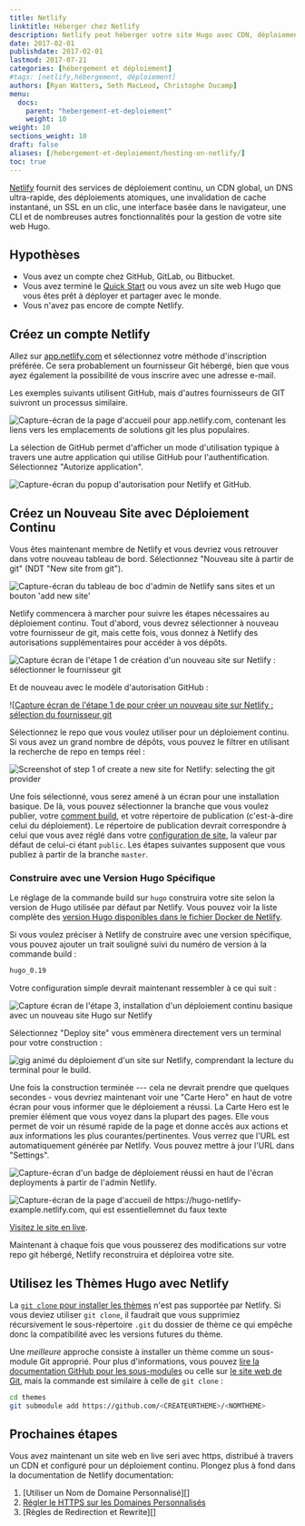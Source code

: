 ```yaml
---
title: Netlify
linktitle: Héberger chez Netlify
description: Netlify peut héberger votre site Hugo avec CDN, déploiement continu, HTTPS-en-1-clic, une GUI d'admin et sa propre CLI.
date: 2017-02-01
publishdate: 2017-02-01
lastmod: 2017-07-21
categories: [hébergement et déploiement]
#tags: [netlify,hébergement, déploiement]
authors: [Ryan Watters, Seth MacLeod, Christophe Ducamp]
menu:
  docs:
    parent: "hebergement-et-deploiement"
    weight: 10
weight: 10
sections_weight: 10
draft: false
aliases: [/hebergement-et-deploiement/hosting-on-netlify/]
toc: true
---
```


[Netlify][netlify] fournit des services de déploiement continu, un CDN global, un DNS ultra-rapide, des déploiements atomiques, une invalidation de cache instantané, un SSL en un clic, une interface basée dans le navigateur, une CLI et de nombreuses autres fonctionnalités pour la gestion de votre site web Hugo.

## Hypothèses

* Vous avez un compte chez GitHub, GitLab, ou Bitbucket.
* Vous avez terminé le [Quick Start][] ou vous avez un site web Hugo que vous êtes prêt à déployer et partager avec le monde.
* Vous n'avez pas encore de compte Netlify.

## Créez un compte Netlify

Allez sur [app.netlify.com][] et sélectionnez votre méthode d'inscription préférée. Ce sera probablement un fournisseur Git hébergé, bien que vous ayez également la possibilité de vous inscrire avec une adresse e-mail.

Les exemples suivants utilisent GitHub, mais d'autres fournisseurs de GIT suivront un processus similaire.

![Capture-écran de la page d'accueil pour app.netlify.com, contenant les liens vers les emplacements de solutions git les plus populaires.](/images/hosting-and-deployment/hosting-on-netlify/netlify-signup.jpg)

La sélection de GitHub permet d'afficher un mode d'utilisation typique à travers une autre application qui utilise GitHub pour l'authentification. Sélectionnez "Autorize application".

![Capture-écran du popup d'autorisation pour Netlify et GitHub.](/images/hosting-and-deployment/hosting-on-netlify/netlify-first-authorize.jpg)

## Créez un Nouveau Site avec Déploiement Continu

Vous êtes maintenant membre de Netlify et vous devriez vous retrouver dans votre nouveau tableau de bord. Sélectionnez "Nouveau site à partir de git" (NDT "New site from git").

![Capture-écran du tableau de boc d'admin de Netlify sans sites et un bouton 'add new site'](/images/hosting-and-deployment/hosting-on-netlify/netlify-add-new-site.jpg)

Netlify commencera à marcher pour suivre les étapes nécessaires au déploiement continu. Tout d'abord, vous devrez sélectionner à nouveau votre fournisseur de git, mais cette fois, vous donnez à Netlify des autorisations supplémentaires pour accéder à vos dépôts.

![Capture écran de l'étape 1 de création d'un nouveau site sur  Netlify : sélectionner le fournisseur git](/images/hosting-and-deployment/hosting-on-netlify/netlify-create-new-site-step-1.jpg)

Et de nouveau avec le modèle d'autorisation GitHub :

![[Capture écran de l'étape 1 de pour créer un nouveau site sur Netlify : sélection du fournisseur git](/images/hosting-and-deployment/hosting-on-netlify/netlify-authorize-added-permissions.jpg)

Sélectionnez le repo que vous voulez utiliser pour un déploiement continu. Si vous avez un grand nombre de dépôts, vous pouvez le filtrer en utilisant la recherche de repo en temps réel : 

![Screenshot of step 1 of create a new site for Netlify: selecting the git provider](/images/hosting-and-deployment/hosting-on-netlify/netlify-create-new-site-step-2.jpg)

Une fois sélectionné, vous serez amené à un écran pour une installation basique. De là, vous pouvez sélectionner la branche que vous voulez publier, votre [comment build][build command], et votre répertoire de publication (c'est-à-dire celui du déploiement). Le répertoire de publication devrait correspondre à celui que vous avez réglé dans votre [configuration de site][config], la valeur par défaut de celui-ci étant `public`. Les étapes suivantes supposent que vous publiez à partir de la branche `master`.

### Construire avec une Version Hugo Spécifique

Le réglage de la commande build sur `hugo` construira votre site selon la version de Hugo utilisée par défaut par Netlify. Vous pouvez voir la liste complète des [version Hugo disponibles dans le fichier Docker de Netlify][hugoversions].

Si vous voulez préciser à Netlify de construire avec une version spécifique, vous pouvez ajouter un trait souligné suivi du numéro de version à la commande build : 

```bash
hugo_0.19
```

Votre configuration simple devrait maintenant ressembler à ce qui suit :

![Capture écran de l'étape 3, installation d'un déploiement continu basique avec un nouveau site Hugo sur Netlify](/images/hosting-and-deployment/hosting-on-netlify/netlify-create-new-site-step-3.jpg)

Sélectionnez "Deploy site" vous emmènera directement vers un terminal pour votre construction : 

![gig animé du déploiement d'un site sur Netlify, comprendant la lecture du terminal pour le build.](/images/hosting-and-deployment/hosting-on-netlify/netlify-deploying-site.gif)

Une fois la construction terminée --- cela ne devrait prendre que quelques secondes - vous devriez maintenant voir une "Carte Hero" en haut de votre écran pour vous informer que le déploiement a réussi. La Carte Hero est le premier élément que vous voyez dans la plupart des pages. Elle vous permet de voir un résumé rapide de la page et donne accès aux actions et aux informations les plus courantes/pertinentes. Vous verrez que l'URL est automatiquement générée par Netlify. Vous pouvez mettre à jour l'URL dans "Settings".

![Capture-écran d'un badge de déploiement réussi en haut de l'écran deployments à partir de l'admin Netlify.](/images/hosting-and-deployment/hosting-on-netlify/netlify-deploy-published.jpg)

![Capture-écran de la page d'accueil de https://hugo-netlify-example.netlify.com, qui est essentiellemnet du faux texte](/images/hosting-and-deployment/hosting-on-netlify/netlify-live-site.jpg)

[Visitez le site en live][visit].

Maintenant à chaque fois que vous pousserez des modifications sur votre repo git hébergé, Netlify reconstruira et déploirea votre site.

## Utilisez les Thèmes Hugo avec Netlify

La [`git clone` pour installer les thèmes][installthemes] n'est pas supportée par Netlify. Si vous deviez utiliser `git clone`,
il faudrait que vous supprimiez récursivement le sous-répertoire `.git` du dossier de thème ce qui empêche donc la compatibilité avec les versions futures du thème.

Une *meilleure* approche consiste à installer un thème comme un sous-module Git approprié. Pour plus d'informations, vous pouvez [lire la documentation GitHub pour les sous-modules][ghsm] ou celle sur [le site web de Git][gitsm], mais la commande est similaire à celle de `git clone` : 

```bash
cd themes
git submodule add https://github.com/<CREATEURTHEME>/<NOMTHEME>
```

## Prochaines étapes

Vous avez maintenant un site web en live seri avec https, distribué à travers un CDN et configuré pour un déploiement continu. Plongez plus à fond dans la documentation de Netlify documentation:

1. [Utiliser un Nom de Domaine Personnalisé][]
2. [Régler le HTTPS sur les Domaines Personnalisés][httpscustom]
3. [Règles de Redirection et Rewrite][]


[app.netlify.com]: https://app.netlify.com
[build command]: /getting-started/usage/#the-hugo-command
[config]: /demarrage/configuration/
[ghsm]: https://github.com/blog/2104-working-with-submodules
[gitsm]: https://git-scm.com/book/en/v2/Git-Tools-Submodules
[httpscustom]: https://www.netlify.com/docs/ssl/
[hugoversions]: https://github.com/netlify/build-image/blob/master/Dockerfile#L166
[installthemes]: /themes/installing/
[netlify]: https://www.netlify.com/
[netlifysignup]: https://app.netlify.com/signup
[Quick Start]: /demarrage/quickstart/
[Redirects and Rewrite Rules]: https://www.netlify.com/docs/redirects/
[Using a Custom Domain]: https://www.netlify.com/docs/custom-domains/
[visit]: https://hugo-netlify-example.netlify.com
